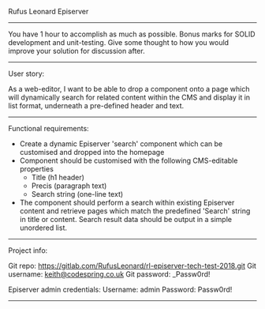 Rufus Leonard Episerver 

-----------------------------------------

You have 1 hour to accomplish as much as possible. Bonus marks for SOLID development and unit-testing. Give some thought to how you would improve your solution for discussion after.

-----------------------------------------

User story: 

As a web-editor, I want to be able to drop a component onto a page which will dynamically search for related content within the CMS and display it in list format, underneath a pre-defined header and text.

-----------------------------------------

Functional requirements:

 - Create a dynamic Episerver 'search' component which can be customised and dropped into the homepage
 - Component should be customised with the following CMS-editable properties
    - Title (h1 header)
	- Precis (paragraph text)
	- Search string (one-line text)
 - The component should perform a search within existing Episerver content and retrieve pages which match the predefined 'Search' string in title or content. Search result data should be output in a simple unordered list. 

----------------------------------------- 
 
 Project info:
 
 Git repo: https://gitlab.com/RufusLeonard/rl-episerver-tech-test-2018.git
 Git username: keith@codespring.co.uk
 Git password: _Passw0rd!
 
 Episerver admin credentials:
 Username: admin
 Password: Passw0rd!
 
 ----------------------------------------- 